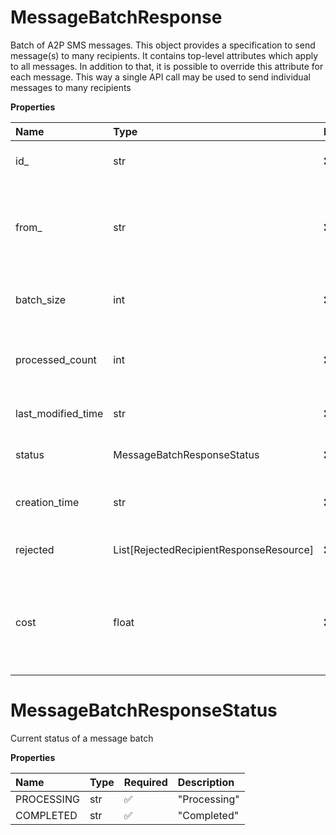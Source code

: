 # MessageBatchResponse

Batch of A2P SMS messages. This object provides a specification to send message(s) to many recipients. It contains top-level attributes which apply to all messages. In addition to that, it is possible to override this attribute for each message. This way a single API call may be used to send individual messages to many recipients

**Properties**

| Name               | Type                                    | Required | Description                                                                                                               |
| :----------------- | :-------------------------------------- | :------- | :------------------------------------------------------------------------------------------------------------------------ |
| id\_               | str                                     | ❌       | Unique identifier of the message batch                                                                                    |
| from\_             | str                                     | ❌       | Phone number in [E.164](https://www.itu.int/rec/T-REC-E.164-201011-I) format from which the messages are going to be sent |
| batch_size         | int                                     | ❌       | Total number of messages in the accepted batch                                                                            |
| processed_count    | int                                     | ❌       | Total number of messages currently processed in the batch                                                                 |
| last_modified_time | str                                     | ❌       | The last time the batch was processed.                                                                                    |
| status             | MessageBatchResponseStatus              | ❌       | Current status of a message batch                                                                                         |
| creation_time      | str                                     | ❌       | The time at which the batch was created                                                                                   |
| rejected           | List[RejectedRecipientResponseResource] | ❌       | The list of rejected/invalid recipients                                                                                   |
| cost               | float                                   | ❌       | The estimated batch cost for completed batch. Calculated after batch processing is completed.                             |

# MessageBatchResponseStatus

Current status of a message batch

**Properties**

| Name       | Type | Required | Description  |
| :--------- | :--- | :------- | :----------- |
| PROCESSING | str  | ✅       | "Processing" |
| COMPLETED  | str  | ✅       | "Completed"  |

<!-- This file was generated by liblab | https://liblab.com/ -->
